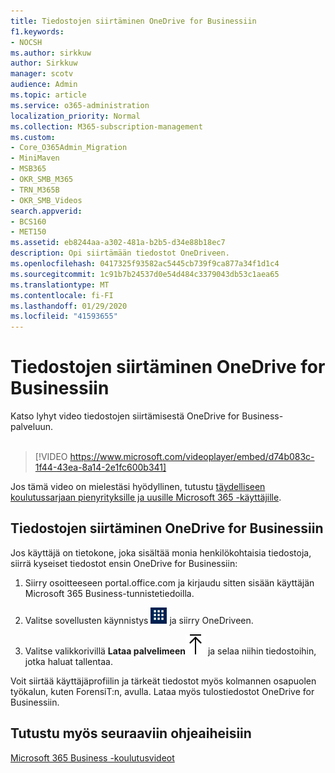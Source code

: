 ```yaml
---
title: Tiedostojen siirtäminen OneDrive for Businessiin
f1.keywords:
- NOCSH
ms.author: sirkkuw
author: Sirkkuw
manager: scotv
audience: Admin
ms.topic: article
ms.service: o365-administration
localization_priority: Normal
ms.collection: M365-subscription-management
ms.custom:
- Core_O365Admin_Migration
- MiniMaven
- MSB365
- OKR_SMB_M365
- TRN_M365B
- OKR_SMB_Videos
search.appverid:
- BCS160
- MET150
ms.assetid: eb8244aa-a302-481a-b2b5-d34e88b18ec7
description: Opi siirtämään tiedostot OneDriveen.
ms.openlocfilehash: 0417325f93582ac5445cb739f9ca877a34f1d1c4
ms.sourcegitcommit: 1c91b7b24537d0e54d484c3379043db53c1aea65
ms.translationtype: MT
ms.contentlocale: fi-FI
ms.lasthandoff: 01/29/2020
ms.locfileid: "41593655"
---
```

# <a name="move-files-to-onedrive-for-business"></a>Tiedostojen siirtäminen OneDrive for Businessiin

Katso lyhyt video tiedostojen siirtämisestä OneDrive for Business-palveluun.<br><br>

> [!VIDEO https://www.microsoft.com/videoplayer/embed/d74b083c-1f44-43ea-8a14-2e1fc600b341] 

Jos tämä video on mielestäsi hyödyllinen, tutustu [täydelliseen koulutussarjaan pienyrityksille ja uusille Microsoft 365 -käyttäjille](https://support.office.com/article/6ab4bbcd-79cf-4000-a0bd-d42ce4d12816).


## <a name="move-files-to-onedrive-for-business"></a>Tiedostojen siirtäminen OneDrive for Businessiin

Jos käyttäjä on tietokone, joka sisältää monia henkilökohtaisia tiedostoja, siirrä kyseiset tiedostot ensin OneDrive for Businessiin:
  
1. Siirry osoitteeseen portal.office.com ja kirjaudu sitten sisään käyttäjän Microsoft 365 Business-tunnistetiedoilla.
    
2. Valitse sovellusten käynnistys ![The app launcher icon in Office 365](media/7502f4ec-3c9a-435d-a7b4-b9cda85189a7.png) ja siirry OneDriveen. 
    
3. Valitse valikkorivillä **Lataa palvelimeen**![Upload](media/d9b963b8-10af-42e2-953d-360301b83d3c.png) ja selaa niihin tiedostoihin, jotka haluat tallentaa. 
    
Voit siirtää käyttäjäprofiilin ja tärkeät tiedostot myös kolmannen osapuolen työkalun, kuten ForensiT:n, avulla. Lataa myös tulostiedostot OneDrive for Businessiin.
  
## <a name="see-also"></a>Tutustu myös seuraaviin ohjeaiheisiin

[Microsoft 365 Business -koulutusvideot](https://support.office.com/article/6ab4bbcd-79cf-4000-a0bd-d42ce4d12816)
